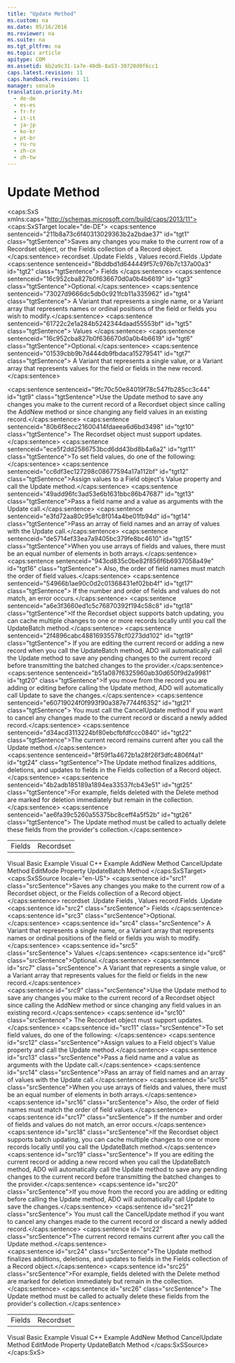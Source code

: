 ```yaml
---
title: "Update Method"
ms.custom: na
ms.date: 05/16/2016
ms.reviewer: na
ms.suite: na
ms.tgt_pltfrm: na
ms.topic: article
apitype: COM
ms.assetid: 6b2a9c31-1a7e-40db-8a53-30720d0f6cc1
caps.latest.revision: 11
caps.handback.revision: 11
manager: sonalm
translation.priority.ht: 
  - de-de
  - es-es
  - fr-fr
  - it-it
  - ja-jp
  - ko-kr
  - pt-br
  - ru-ru
  - zh-cn
  - zh-tw
---
```

# Update Method
<?xml version="1.0" encoding="utf-8"?>
<caps:SxS xmlns:caps="http://schemas.microsoft.com/build/caps/2013/11">
  <caps:SxSTarget locale="de-DE">
    <developerReferenceWithSyntaxDocument xsi:schemaLocation="http://ddue.schemas.microsoft.com/authoring/2003/5 http://dduestorage.blob.core.windows.net/ddueschema/developer.xsd" xmlns="http://ddue.schemas.microsoft.com/authoring/2003/5" xmlns:xlink="http://www.w3.org/1999/xlink" xmlns:xsi="http://www.w3.org/2001/XMLSchema-instance">
      <introduction>
        <para>
          <caps:sentence sentenceid="211b8a73c6f40313029363b2a2bdae37" id="tgt1" class="tgtSentence">Saves any changes you make to the current row of a <legacyLink xlink:href="ede1415f-c3df-4cc5-a05b-2576b2b84b60">Recordset</legacyLink> object, or the <legacyLink xlink:href="7c371474-b88f-4730-afa5-44163a0488d5">Fields</legacyLink> collection of a <legacyLink xlink:href="db83ed2c-a8e3-460c-8682-64667e4d5d01">Record</legacyLink> object.</caps:sentence>
        </para>
      </introduction>
      <syntaxSection>
        <legacySyntax>
          <parameterReference>recordset</parameterReference>
          <legacyBold>.Update</legacyBold>
          <parameterReference>Fields</parameterReference>
          <legacyBold>,</legacyBold>
          <parameterReference>Values</parameterReference>
          <parameterReference>record.Fields</parameterReference>
          <legacyBold>.Update</legacyBold>
        </legacySyntax>
      </syntaxSection>
      <parameters>
        <content>
          <definitionTable>
            <definedTerm>
              <caps:sentence sentenceid="8bddbd1d644449f57c976b7c137a00a3" id="tgt2" class="tgtSentence"> <legacyItalic>Fields</legacyItalic> </caps:sentence>
            </definedTerm>
            <definition>
              <para>
                <caps:sentence sentenceid="16c952cba827b0f636670d0a0b4b6619" id="tgt3" class="tgtSentence">Optional.</caps:sentence>
                <caps:sentence sentenceid="73027d9666dc5db0c921fcb11a335962" id="tgt4" class="tgtSentence"> A <legacyBold>Variant</legacyBold> that represents a single name, or a <legacyBold>Variant</legacyBold> array that represents names or ordinal positions of the field or fields you wish to modify.</caps:sentence>
              </para>
            </definition>
            <definedTerm>
              <caps:sentence sentenceid="61722c2e1a284b5242344daad55553bf" id="tgt5" class="tgtSentence"> <legacyItalic>Values</legacyItalic> </caps:sentence>
            </definedTerm>
            <definition>
              <para>
                <caps:sentence sentenceid="16c952cba827b0f636670d0a0b4b6619" id="tgt6" class="tgtSentence">Optional.</caps:sentence>
                <caps:sentence sentenceid="01539cbb9b7d444db9fbdaca15279541" id="tgt7" class="tgtSentence"> A <legacyBold>Variant</legacyBold> that represents a single value, or a <legacyBold>Variant</legacyBold> array that represents values for the field or fields in the new record.</caps:sentence>
              </para>
            </definition>
          </definitionTable>
        </content>
      </parameters>
      <languageReferenceRemarks>
        <content></content>
        <sections>
          <section>
            <title>
              <caps:sentence sentenceid="c1e71ce69bff36c1582c5f180ea9a4ff" id="tgt8" class="tgtSentence">Recordset</caps:sentence>
            </title>
            <content>
              <para>
                <caps:sentence sentenceid="9fc70c50e84019f78c547fb285cc3c44" id="tgt9" class="tgtSentence">Use the <legacyBold>Update</legacyBold> method to save any changes you make to the current record of a <legacyBold>Recordset</legacyBold> object since calling the <legacyLink xlink:href="a9f54be9-5763-45d0-a6eb-09981b03bc08">AddNew</legacyLink> method or since changing any field values in an existing record.</caps:sentence>
                <caps:sentence sentenceid="80b6f8ecc21600414fdaeea6d6bd3498" id="tgt10" class="tgtSentence"> The <legacyBold>Recordset</legacyBold> object must support updates.</caps:sentence>
              </para>
              <para>
                <caps:sentence sentenceid="ece5f2dd2586753bcd6dd43bd8b4a6a2" id="tgt11" class="tgtSentence">To set field values, do one of the following:  </caps:sentence>
              </para>
              <list class="bullet">
                <listItem>
                  <para>
                    <caps:sentence sentenceid="cc6df3ec127298c08677594a17a112bf" id="tgt12" class="tgtSentence">Assign values to a <legacyLink xlink:href="b10a72fc-3c4b-4186-a70b-993dc9f7a092">Field</legacyLink> object's <legacyLink xlink:href="48919c74-86d4-462e-99b9-8854ceb8d683">Value</legacyLink> property and call the <legacyBold>Update</legacyBold> method.</caps:sentence>
                  </para>
                </listItem>
                <listItem>
                  <para>
                    <caps:sentence sentenceid="49add96fc3ad53e6b1631bbc86b47687" id="tgt13" class="tgtSentence">Pass a field name and a value as arguments with the <legacyBold>Update</legacyBold> call.</caps:sentence>
                  </para>
                </listItem>
                <listItem>
                  <para>
                    <caps:sentence sentenceid="e3fd72aa80c95e1c8f014a4be01fb94d" id="tgt14" class="tgtSentence">Pass an array of field names and an array of values with the <legacyBold>Update</legacyBold> call.</caps:sentence>
                  </para>
                </listItem>
              </list>
              <para>
                <caps:sentence sentenceid="de5714ef33ea7a9405bc379fe8bc4610" id="tgt15" class="tgtSentence">When you use arrays of fields and values, there must be an equal number of elements in both arrays.</caps:sentence>
                <caps:sentence sentenceid="943cd835c0be82f856f6b6937058a49e" id="tgt16" class="tgtSentence"> Also, the order of field names must match the order of field values.</caps:sentence>
                <caps:sentence sentenceid="54966b1ae90c0d2c01368431ef02bb4f" id="tgt17" class="tgtSentence"> If the number and order of fields and values do not match, an error occurs.</caps:sentence>
              </para>
              <para>
                <caps:sentence sentenceid="a6e3f3660ed1c5c76870392f194c58c8" id="tgt18" class="tgtSentence">If the <legacyBold>Recordset</legacyBold> object supports batch updating, you can cache multiple changes to one or more records locally until you call the <legacyLink xlink:href="23f9314c-b027-4a51-aeae-50caa2977740">UpdateBatch</legacyLink> method.</caps:sentence>
                <caps:sentence sentenceid="2f4896cabc48816935578cf0273dd102" id="tgt19" class="tgtSentence"> If you are editing the current record or adding a new record when you call the <legacyBold>UpdateBatch</legacyBold> method, ADO will automatically call the <legacyBold>Update</legacyBold> method to save any pending changes to the current record before transmitting the batched changes to the provider.</caps:sentence>
              </para>
              <para>
                <caps:sentence sentenceid="b51a087f6325960ab30d650f9d2a9981" id="tgt20" class="tgtSentence">If you move from the record you are adding or editing before calling the <legacyBold>Update</legacyBold> method, ADO will automatically call <legacyBold>Update</legacyBold> to save the changes.</caps:sentence>
                <caps:sentence sentenceid="e60719024f0f993f90a387e7744f6352" id="tgt21" class="tgtSentence"> You must call the <legacyLink xlink:href="eaa856cc-c786-462e-890c-c896261b1741">CancelUpdate</legacyLink> method if you want to cancel any changes made to the current record or discard a newly added record.</caps:sentence>
              </para>
              <para>
                <caps:sentence sentenceid="d34acd3113224bf80ebcfbfdfccc0840" id="tgt22" class="tgtSentence">The current record remains current after you call the <legacyBold>Update</legacyBold> method.</caps:sentence>
              </para>
            </content>
          </section>
          <section>
            <title>
              <caps:sentence sentenceid="de17f0f24b49f8364187891f8550ffbb" id="tgt23" class="tgtSentence">Record</caps:sentence>
            </title>
            <content>
              <para>
                <caps:sentence sentenceid="8f59f1a4672b1a28f26f3dfc4806f4a1" id="tgt24" class="tgtSentence">The <legacyBold>Update</legacyBold> method finalizes additions, deletions, and updates to fields in the <legacyLink xlink:href="7c371474-b88f-4730-afa5-44163a0488d5">Fields</legacyLink> collection of a <legacyBold>Record</legacyBold> object.</caps:sentence>
              </para>
              <para>
                <caps:sentence sentenceid="4b2adb185189a1894ea33537fcb43e51" id="tgt25" class="tgtSentence">For example, fields deleted with the <legacyBold>Delete</legacyBold> method are marked for deletion immediately but remain in the collection.</caps:sentence>
                <caps:sentence sentenceid="ae6fa39c5260a55375bc8ceff4a5f52b" id="tgt26" class="tgtSentence"> The <legacyBold>Update</legacyBold> method must be called to actually delete these fields from the provider's collection.</caps:sentence>
              </para>
            </content>
          </section>
        </sections>
      </languageReferenceRemarks>
      <section>
        <title>
          <caps:sentence sentenceid="2f342d3be839cc5b67ae0de7d404b8e6" id="tgt27" class="tgtSentence">Applies To</caps:sentence>
        </title>
        <content>
          <table>
            <tbody>
              <tr>
                <TD>
                  <para>
                    <link xlink:href="7c371474-b88f-4730-afa5-44163a0488d5">Fields</link>
                  </para>
                </TD>
                <TD>
                  <para>
                    <link xlink:href="ede1415f-c3df-4cc5-a05b-2576b2b84b60">Recordset</link>
                  </para>
                </TD>
              </tr>
            </tbody>
          </table>
        </content>
      </section>
      <relatedTopics>
        <link xlink:href="55bedd08-7440-4da4-b854-4ac9ef2fdedb">Visual Basic Example</link>
        <link xlink:href="cc59d23a-2f38-42f9-8b65-ed89009e87ec">Visual C++ Example</link>
        <link xlink:href="a9f54be9-5763-45d0-a6eb-09981b03bc08">AddNew Method</link>
        <link xlink:href="eaa856cc-c786-462e-890c-c896261b1741">CancelUpdate Method</link>
        <link xlink:href="a1b04bb2-8c8b-47f9-8477-bfd0368b6f68">EditMode Property</link>
        <link xlink:href="23f9314c-b027-4a51-aeae-50caa2977740">UpdateBatch Method</link>
      </relatedTopics>
    </developerReferenceWithSyntaxDocument>
  </caps:SxSTarget>
  <caps:SxSSource locale="en-US">
    <developerReferenceWithSyntaxDocument xsi:schemaLocation="http://ddue.schemas.microsoft.com/authoring/2003/5 http://dduestorage.blob.core.windows.net/ddueschema/developer.xsd" xmlns="http://ddue.schemas.microsoft.com/authoring/2003/5" xmlns:xlink="http://www.w3.org/1999/xlink" xmlns:xsi="http://www.w3.org/2001/XMLSchema-instance">
      <introduction>
        <para>
          <caps:sentence id="src1" class="srcSentence">Saves any changes you make to the current row of a <legacyLink xlink:href="ede1415f-c3df-4cc5-a05b-2576b2b84b60">Recordset</legacyLink> object, or the <legacyLink xlink:href="7c371474-b88f-4730-afa5-44163a0488d5">Fields</legacyLink> collection of a <legacyLink xlink:href="db83ed2c-a8e3-460c-8682-64667e4d5d01">Record</legacyLink> object.</caps:sentence>
        </para>
      </introduction>
      <syntaxSection>
        <legacySyntax>
          <parameterReference>recordset</parameterReference>
          <legacyBold>.Update</legacyBold>
          <parameterReference>Fields</parameterReference>
          <legacyBold>,</legacyBold>
          <parameterReference>Values</parameterReference>
          <parameterReference>record.Fields</parameterReference>
          <legacyBold>.Update</legacyBold>
        </legacySyntax>
      </syntaxSection>
      <parameters>
        <content>
          <definitionTable>
            <definedTerm>
              <caps:sentence id="src2" class="srcSentence"> <legacyItalic>Fields</legacyItalic> </caps:sentence>
            </definedTerm>
            <definition>
              <para>
                <caps:sentence id="src3" class="srcSentence">Optional.</caps:sentence>
                <caps:sentence id="src4" class="srcSentence"> A <legacyBold>Variant</legacyBold> that represents a single name, or a <legacyBold>Variant</legacyBold> array that represents names or ordinal positions of the field or fields you wish to modify.</caps:sentence>
              </para>
            </definition>
            <definedTerm>
              <caps:sentence id="src5" class="srcSentence"> <legacyItalic>Values</legacyItalic> </caps:sentence>
            </definedTerm>
            <definition>
              <para>
                <caps:sentence id="src6" class="srcSentence">Optional.</caps:sentence>
                <caps:sentence id="src7" class="srcSentence"> A <legacyBold>Variant</legacyBold> that represents a single value, or a <legacyBold>Variant</legacyBold> array that represents values for the field or fields in the new record.</caps:sentence>
              </para>
            </definition>
          </definitionTable>
        </content>
      </parameters>
      <languageReferenceRemarks>
        <content></content>
        <sections>
          <section>
            <title>
              <caps:sentence id="src8" class="srcSentence">Recordset</caps:sentence>
            </title>
            <content>
              <para>
                <caps:sentence id="src9" class="srcSentence">Use the <legacyBold>Update</legacyBold> method to save any changes you make to the current record of a <legacyBold>Recordset</legacyBold> object since calling the <legacyLink xlink:href="a9f54be9-5763-45d0-a6eb-09981b03bc08">AddNew</legacyLink> method or since changing any field values in an existing record.</caps:sentence>
                <caps:sentence id="src10" class="srcSentence"> The <legacyBold>Recordset</legacyBold> object must support updates.</caps:sentence>
              </para>
              <para>
                <caps:sentence id="src11" class="srcSentence">To set field values, do one of the following:  </caps:sentence>
              </para>
              <list class="bullet">
                <listItem>
                  <para>
                    <caps:sentence id="src12" class="srcSentence">Assign values to a <legacyLink xlink:href="b10a72fc-3c4b-4186-a70b-993dc9f7a092">Field</legacyLink> object's <legacyLink xlink:href="48919c74-86d4-462e-99b9-8854ceb8d683">Value</legacyLink> property and call the <legacyBold>Update</legacyBold> method.</caps:sentence>
                  </para>
                </listItem>
                <listItem>
                  <para>
                    <caps:sentence id="src13" class="srcSentence">Pass a field name and a value as arguments with the <legacyBold>Update</legacyBold> call.</caps:sentence>
                  </para>
                </listItem>
                <listItem>
                  <para>
                    <caps:sentence id="src14" class="srcSentence">Pass an array of field names and an array of values with the <legacyBold>Update</legacyBold> call.</caps:sentence>
                  </para>
                </listItem>
              </list>
              <para>
                <caps:sentence id="src15" class="srcSentence">When you use arrays of fields and values, there must be an equal number of elements in both arrays.</caps:sentence>
                <caps:sentence id="src16" class="srcSentence"> Also, the order of field names must match the order of field values.</caps:sentence>
                <caps:sentence id="src17" class="srcSentence"> If the number and order of fields and values do not match, an error occurs.</caps:sentence>
              </para>
              <para>
                <caps:sentence id="src18" class="srcSentence">If the <legacyBold>Recordset</legacyBold> object supports batch updating, you can cache multiple changes to one or more records locally until you call the <legacyLink xlink:href="23f9314c-b027-4a51-aeae-50caa2977740">UpdateBatch</legacyLink> method.</caps:sentence>
                <caps:sentence id="src19" class="srcSentence"> If you are editing the current record or adding a new record when you call the <legacyBold>UpdateBatch</legacyBold> method, ADO will automatically call the <legacyBold>Update</legacyBold> method to save any pending changes to the current record before transmitting the batched changes to the provider.</caps:sentence>
              </para>
              <para>
                <caps:sentence id="src20" class="srcSentence">If you move from the record you are adding or editing before calling the <legacyBold>Update</legacyBold> method, ADO will automatically call <legacyBold>Update</legacyBold> to save the changes.</caps:sentence>
                <caps:sentence id="src21" class="srcSentence"> You must call the <legacyLink xlink:href="eaa856cc-c786-462e-890c-c896261b1741">CancelUpdate</legacyLink> method if you want to cancel any changes made to the current record or discard a newly added record.</caps:sentence>
              </para>
              <para>
                <caps:sentence id="src22" class="srcSentence">The current record remains current after you call the <legacyBold>Update</legacyBold> method.</caps:sentence>
              </para>
            </content>
          </section>
          <section>
            <title>
              <caps:sentence id="src23" class="srcSentence">Record</caps:sentence>
            </title>
            <content>
              <para>
                <caps:sentence id="src24" class="srcSentence">The <legacyBold>Update</legacyBold> method finalizes additions, deletions, and updates to fields in the <legacyLink xlink:href="7c371474-b88f-4730-afa5-44163a0488d5">Fields</legacyLink> collection of a <legacyBold>Record</legacyBold> object.</caps:sentence>
              </para>
              <para>
                <caps:sentence id="src25" class="srcSentence">For example, fields deleted with the <legacyBold>Delete</legacyBold> method are marked for deletion immediately but remain in the collection.</caps:sentence>
                <caps:sentence id="src26" class="srcSentence"> The <legacyBold>Update</legacyBold> method must be called to actually delete these fields from the provider's collection.</caps:sentence>
              </para>
            </content>
          </section>
        </sections>
      </languageReferenceRemarks>
      <section>
        <title>
          <caps:sentence id="src27" class="srcSentence">Applies To</caps:sentence>
        </title>
        <content>
          <table>
            <tbody>
              <tr>
                <TD>
                  <para>
                    <link xlink:href="7c371474-b88f-4730-afa5-44163a0488d5">Fields</link>
                  </para>
                </TD>
                <TD>
                  <para>
                    <link xlink:href="ede1415f-c3df-4cc5-a05b-2576b2b84b60">Recordset</link>
                  </para>
                </TD>
              </tr>
            </tbody>
          </table>
        </content>
      </section>
      <relatedTopics>
        <link xlink:href="55bedd08-7440-4da4-b854-4ac9ef2fdedb">Visual Basic Example</link>
        <link xlink:href="cc59d23a-2f38-42f9-8b65-ed89009e87ec">Visual C++ Example</link>
        <link xlink:href="a9f54be9-5763-45d0-a6eb-09981b03bc08">AddNew Method</link>
        <link xlink:href="eaa856cc-c786-462e-890c-c896261b1741">CancelUpdate Method</link>
        <link xlink:href="a1b04bb2-8c8b-47f9-8477-bfd0368b6f68">EditMode Property</link>
        <link xlink:href="23f9314c-b027-4a51-aeae-50caa2977740">UpdateBatch Method</link>
      </relatedTopics>
    </developerReferenceWithSyntaxDocument>
  </caps:SxSSource>
</caps:SxS>